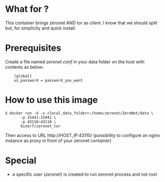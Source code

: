 # What for ?
This container brings zeronet AND tor as client.
I know that we should split but, for simplicity and quick install.

# Prerequisites
Create a file named *zeronet.conf* in your data folder on the host with contents as below:
```
    [global]
    ui_password = password_you_want
```

# How to use this image
    $ docker run -d -v <local_data_folder>:/home/zeronet/ZeroNet/data \
           -p 15441:15441 \
           -p 43110:43110 \
           binerf/zeronet_tor

Then access to URL http://HOST_IP:43110/
(possibility to configure an nginx instance as proxy in front of your zeronet container) 

# Special
* a specific user (*zeronet*) is created to run zeronet process and not root 
